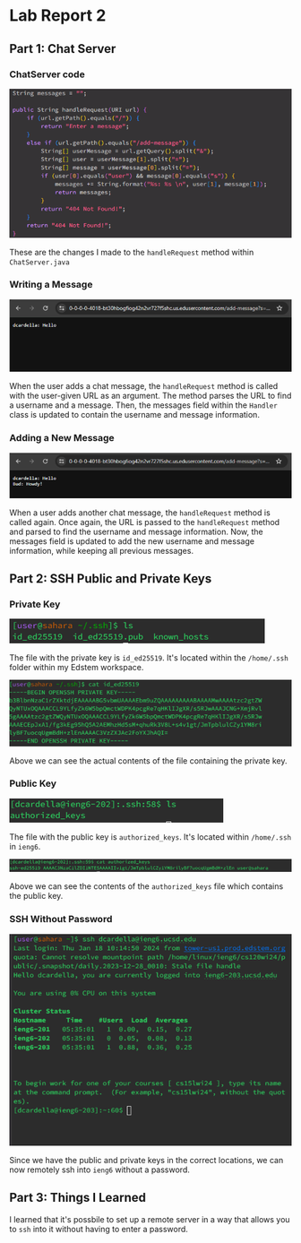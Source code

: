 # Lab Report 2

## Part 1: Chat Server

### ChatServer code

![chat-server-code](chat-server-code.png)

These are the changes I made to the `handleRequest` method within `ChatServer.java`

### Writing a Message

![chat-server-msg-1](chat-server-msg-1.png)

When the user adds a chat message, the `handleRequest` method is called with the user-given URL as an argument. The method parses the URL to find a username and a message. Then, the messages field within the `Handler` class is updated to contain the username and message information.

### Adding a New Message

![chat-server-msg-2](chat-server-msg-2.png)

When a user adds another chat message, the `handleRequest` method is called again. Once again, the URL is passed to the `handleRequest` method and parsed to find the username and message information. Now, the messages field is updated to add the new username and message information, while keeping all previous messages. 

## Part 2: SSH Public and Private Keys

### Private Key

![private-key-ls](private-key-ls.png)

The file with the private key is `id_ed25519`. It's located within the `/home/.ssh` folder within my Edstem workspace. 

![private-key](private-key.png)

Above we can see the actual contents of the file containing the private key. 

### Public Key

![public-key-ls](public-key-ls.png)

The file with the public key is `authorized_keys`. It's located within `/home/.ssh` in `ieng6`. 

![public-key](public-key.png)

Above we can see the contents of the `authorized_keys` file which contains the public key.

### SSH Without Password

![ssh-no-pw](ssh-no-pw.png)

Since we have the public and private keys in the correct locations, we can now remotely ssh into `ieng6` without a password.

## Part 3: Things I Learned

I learned that it's possbile to set up a remote server in a way that allows you to `ssh` into it without having to enter a password. 
